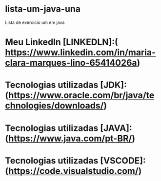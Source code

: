 # lista-um-java-una
Lista de exercício um em java
# Meu Linkedln [LINKEDLN]:( https://www.linkedin.com/in/maria-clara-marques-lino-65414026a)     
# Tecnologias utilizadas [JDK]: (https://www.oracle.com/br/java/technologies/downloads/) 
# Tecnologias utilizadas [JAVA]: (https://www.java.com/pt-BR/)
# Tecnologias utilizadas [VSCODE]: (https://code.visualstudio.com/)
